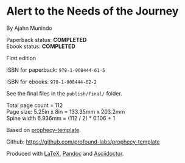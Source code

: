 Alert to the Needs of the Journey
==============

By Ajahn Munindo

Paperback status: **COMPLETED**  
Ebook status: **COMPLETED**

First edition

ISBN for paperback: `978-1-908444-61-5`

ISBN for ebooks: `978-1-908444-62-2`

See the final files in the `publish/final/` folder.

Total page count = 112  
Page size: 5.25in x 8in = 133.35mm x 203.2mm  
Spine width 6.936mm = (112 / 2) * 0.106 + 1

Based on [prophecy-template].

Github: <https://github.com/profound-labs/prophecy-template>

Produced with [LaTeX], [Pandoc] and [Asciidoctor].

[prophecy-template]: https://github.com/profound-labs/prophecy-template

[LaTeX]: http://latex-project.org/

[Pandoc]: http://pandoc.org/

[Asciidoctor]: http://asciidoctor.org/

